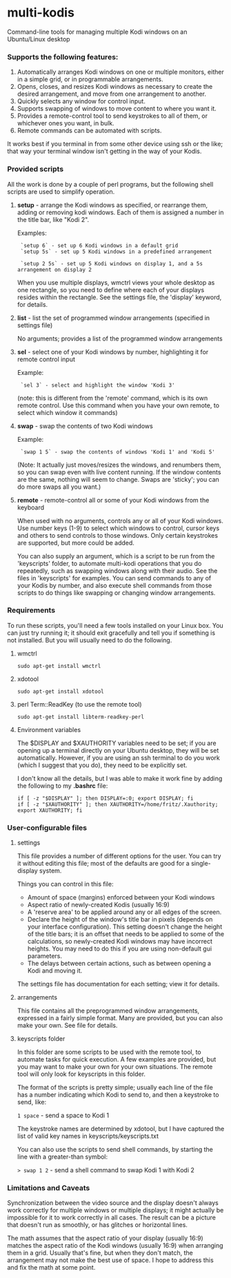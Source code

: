 # multi-kodis
Command-line tools for managing multiple Kodi windows on an Ubuntu/Linux desktop

### Supports the following features:

1. Automatically arranges Kodi windows on one or multiple monitors, either in a simple grid, or in programmable arrangements.
2. Opens, closes, and resizes Kodi windows as necessary to create the desired arrangement, and move from one arrangement to another.
3. Quickly selects any window for control input.
4. Supports swapping of windows to move content to where you want it.
5. Provides a remote-control tool to send keystrokes to all of them, or whichever ones you want, in bulk.
6. Remote commands can be automated with scripts.

It works best if you terminal in from some other device using ssh or the like; that way your terminal window isn't getting in the way of your Kodis.

### Provided scripts

All the work is done by a couple of perl programs, but the following shell scripts are used to simplify operation.

1. **setup** - arrange the Kodi windows as specified, or rearrange them, adding or removing kodi windows. Each of them is assigned a number in the title bar, like "Kodi 2".

	Examples:
	
		`setup 6` - set up 6 Kodi windows in a default grid
		`setup 5s` - set up 5 Kodi windows in a predefined arrangement

		`setup 2 5s` - set up 5 Kodi windows on display 1, and a 5s arrangement on display 2

	When you use multiple displays, wmctrl views your whole desktop as one rectangle, so you need to define where each of your displays resides within the rectangle. See the settings file, the 'display' keyword, for details.

2. **list** - list the set of programmed window arrangements (specified in settings file)

	No arguments; provides a list of the programmed window arrangements

3. **sel** - select one of your Kodi windows by number, highlighting it for remote control input

	Example:
	
		`sel 3` - select and highlight the window 'Kodi 3'

	(note: this is different from the 'remote' command, which is its own remote control. Use this command when you have your own remote, to select which window it commands)

4. **swap** - swap the contents of two Kodi windows

	Example:
	
		`swap 1 5` - swap the contents of windows 'Kodi 1' and 'Kodi 5'

	(Note: It actually just moves/resizes the windows, and renumbers them, so you can swap even with live content running. If the window contents are the same, nothing will seem to change. Swaps are 'sticky'; you can do more swaps all you want.)

5. **remote** - remote-control all or some of your Kodi windows from the keyboard

	When used with no arguments, controls any or all of your Kodi windows. Use number keys (1-9) to select which windows to control, cursor keys and others to send controls to those windows. Only certain keystrokes are supported, but more could be added.
	
	You can also supply an argument, which is a script to be run from the 'keyscripts' folder, to automate multi-kodi operations that you do repeatedly, such as swapping windows along with their audio. See the files in 'keyscripts' for examples. You can send commands to any of your Kodis by number, and also execute shell commands from those scripts to do things like swapping or changing window arrangements.

### Requirements

To run these scripts, you'll need a few tools installed on your Linux box. You can just try running it; it should exit gracefully and tell you if something is not installed. But you will usually need to do the following.

1. wmctrl

	`sudo apt-get install wmctrl`
	
2. xdotool

	`sudo apt-get install xdotool`
	
3. perl Term::ReadKey (to use the remote tool)

	`sudo apt-get install libterm-readkey-perl`

4. Environment variables

	The $DISPLAY and $XAUTHORITY variables need to be set; if you are opening up a terminal directly on your Ubuntu desktop, they will be set automatically. However, if you are using an ssh terminal to do you work (which I suggest that you do), they need to be explicitly set.
	
	I don't know all the details, but I was able to make it work fine by adding the following to my **.bashrc** file:
	
	```
	if [ -z "$DISPLAY" ]; then DISPLAY=:0; export DISPLAY; fi
	if [ -z "$XAUTHORITY" ]; then XAUTHORITY=/home/fritz/.Xauthority; export XAUTHORITY; fi
	```

### User-configurable files

1. settings

	This file provides a number of different options for the user. You can try it without editing this file; most of the defaults are good for a single-display system.
	
	Things you can control in this file:
	
	* Amount of space (margins) enforced between your Kodi windows
	* Aspect ratio of newly-created Kodis (usually 16:9)
	* A 'reserve area' to be applied around any or all edges of the screen.
	* Declare the height of the window's title bar in pixels (depends on your interface configuration). This setting doesn't change the height of the title bars; it is an offset that needs to be applied to some of the calculations, so newly-created Kodi windows may have incorrect heights. You may need to do this if you are using non-default gui parameters.
	* The delays between certain actions, such as between opening a Kodi and moving it.
		
	The settings file has documentation for each setting; view it for details.
	
2. arrangements

	This file contains all the preprogrammed window arrangements, expressed in a fairly simple format. Many are provided, but you can also make your own. See file for details.
	
3. keyscripts folder

	In this folder are some scripts to be used with the remote tool, to automate tasks for quick execution. A few examples are provided, but you may want to make your own for your own situations. The remote tool will only look for keyscripts in this folder.
	
	The format of the scripts is pretty simple; usually each line of the file has a number indicating which Kodi to send to, and then a keystroke to send, like:
	
	`1 space` - send a space to Kodi 1
	
	The keystroke names are determined by xdotool, but I have captured the list of valid key names in keyscripts/keyscripts.txt
	
	You can also use the scripts to send shell commands, by starting the line with a greater-than symbol:
	
	`> swap 1 2` - send a shell command to swap Kodi 1 with Kodi 2

### Limitations and Caveats

Synchronization between the video source and the display doesn't always work correctly for multiple windows or multiple displays; it might actually be impossible for it to work correctly in all cases. The result can be a picture that doesn't run as smoothly, or has glitches or horizontal lines.

The math assumes that the aspect ratio of your display (usually 16:9) matches the aspect ratio of the Kodi windows (usually 16:9) when arranging them in a grid. Usually that's fine, but when they don't match, the arrangement may not make the best use of space. I hope to address this and fix the math at some point.

